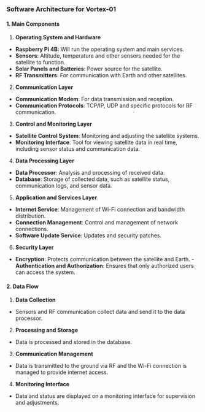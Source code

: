 ### **Software Architecture for Vortex-01**

#### **1. Main Components**

1. **Operating System and Hardware**
- **Raspberry Pi 4B**: Will run the operating system and main services.
- **Sensors**: Altitude, temperature and other sensors needed for the satellite to function.
- **Solar Panels and Batteries**: Power source for the satellite.
- **RF Transmitters**: For communication with Earth and other satellites.

2. **Communication Layer**
- **Communication Modem**: For data transmission and reception.
- **Communication Protocols**: TCP/IP, UDP and specific protocols for RF communication.

3. **Control and Monitoring Layer**
- **Satellite Control System**: Monitoring and adjusting the satellite systems.
- **Monitoring Interface**: Tool for viewing satellite data in real time, including sensor status and communication data.

4. **Data Processing Layer**
- **Data Processor**: Analysis and processing of received data.
- **Database**: Storage of collected data, such as satellite status, communication logs, and sensor data.

5. **Application and Services Layer**
- **Internet Service**: Management of Wi-Fi connection and bandwidth distribution.
- **Connection Management**: Control and management of network connections.
- **Software Update Service**: Updates and security patches.

6. **Security Layer**
- **Encryption**: Protects communication between the satellite and Earth. - **Authentication and Authorization**: Ensures that only authorized users can access the system.

#### **2. Data Flow**

1. **Data Collection**
- Sensors and RF communication collect data and send it to the data processor.

2. **Processing and Storage**
- Data is processed and stored in the database.

3. **Communication Management**
- Data is transmitted to the ground via RF and the Wi-Fi connection is managed to provide internet access.

4. **Monitoring Interface**
- Data and status are displayed on a monitoring interface for supervision and adjustments.
